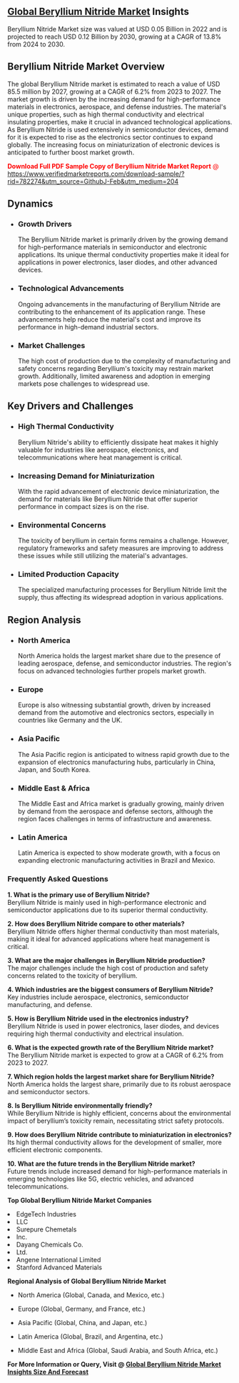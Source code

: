 <h2><a href="https://www.verifiedmarketreports.com/download-sample/?rid=782274&amp;utm_source=GithubJ&amp;utm_medium=204" target="_blank">Global Beryllium Nitride Market</a> Insights</h2><p>Beryllium Nitride Market size was valued at USD 0.05 Billion in 2022 and is projected to reach USD 0.12 Billion by 2030, growing at a CAGR of 13.8% from 2024 to 2030.</p><p> <h2>Beryllium Nitride Market Overview</h2> <p>The global Beryllium Nitride market is estimated to reach a value of USD 85.5 million by 2027, growing at a CAGR of 6.2% from 2023 to 2027. The market growth is driven by the increasing demand for high-performance materials in electronics, aerospace, and defense industries. The material's unique properties, such as high thermal conductivity and electrical insulating properties, make it crucial in advanced technological applications. As Beryllium Nitride is used extensively in semiconductor devices, demand for it is expected to rise as the electronics sector continues to expand globally. The increasing focus on miniaturization of electronic devices is anticipated to further boost market growth.</p> <p><p><span class=""><span style="color: #ff0000;"><strong>Download Full PDF Sample Copy of Beryllium Nitride Market Report</strong> @ </span><a href="https://www.verifiedmarketreports.com/download-sample/?rid=782274&amp;utm_source=GithubJ-Feb&amp;utm_medium=204" target="_blank">https://www.verifiedmarketreports.com/download-sample/?rid=782274&amp;utm_source=GithubJ-Feb&amp;utm_medium=204</a></span></p></p> <h2>Dynamics</h2> <ul> <li><h3>Growth Drivers</h3> The Beryllium Nitride market is primarily driven by the growing demand for high-performance materials in semiconductor and electronic applications. Its unique thermal conductivity properties make it ideal for applications in power electronics, laser diodes, and other advanced devices.</li> <li><h3>Technological Advancements</h3> Ongoing advancements in the manufacturing of Beryllium Nitride are contributing to the enhancement of its application range. These advancements help reduce the material's cost and improve its performance in high-demand industrial sectors.</li> <li><h3>Market Challenges</h3> The high cost of production due to the complexity of manufacturing and safety concerns regarding Beryllium's toxicity may restrain market growth. Additionally, limited awareness and adoption in emerging markets pose challenges to widespread use.</li> </ul> <h2>Key Drivers and Challenges</h2> <ul> <li><h3>High Thermal Conductivity</h3> Beryllium Nitride's ability to efficiently dissipate heat makes it highly valuable for industries like aerospace, electronics, and telecommunications where heat management is critical.</li> <li><h3>Increasing Demand for Miniaturization</h3> With the rapid advancement of electronic device miniaturization, the demand for materials like Beryllium Nitride that offer superior performance in compact sizes is on the rise.</li> <li><h3>Environmental Concerns</h3> The toxicity of beryllium in certain forms remains a challenge. However, regulatory frameworks and safety measures are improving to address these issues while still utilizing the material's advantages.</li> <li><h3>Limited Production Capacity</h3> The specialized manufacturing processes for Beryllium Nitride limit the supply, thus affecting its widespread adoption in various applications.</li> </ul> <h2>Region Analysis</h2> <ul> <li><h3>North America</h3> North America holds the largest market share due to the presence of leading aerospace, defense, and semiconductor industries. The region's focus on advanced technologies further propels market growth.</li> <li><h3>Europe</h3> Europe is also witnessing substantial growth, driven by increased demand from the automotive and electronics sectors, especially in countries like Germany and the UK.</li> <li><h3>Asia Pacific</h3> The Asia Pacific region is anticipated to witness rapid growth due to the expansion of electronics manufacturing hubs, particularly in China, Japan, and South Korea.</li> <li><h3>Middle East & Africa</h3> The Middle East and Africa market is gradually growing, mainly driven by demand from the aerospace and defense sectors, although the region faces challenges in terms of infrastructure and awareness.</li> <li><h3>Latin America</h3> Latin America is expected to show moderate growth, with a focus on expanding electronic manufacturing activities in Brazil and Mexico.</li> </ul> <h3>Frequently Asked Questions</h3> <p><strong>1. What is the primary use of Beryllium Nitride?</strong><br> Beryllium Nitride is mainly used in high-performance electronic and semiconductor applications due to its superior thermal conductivity.</p> <p><strong>2. How does Beryllium Nitride compare to other materials?</strong><br> Beryllium Nitride offers higher thermal conductivity than most materials, making it ideal for advanced applications where heat management is critical.</p> <p><strong>3. What are the major challenges in Beryllium Nitride production?</strong><br> The major challenges include the high cost of production and safety concerns related to the toxicity of beryllium.</p> <p><strong>4. Which industries are the biggest consumers of Beryllium Nitride?</strong><br> Key industries include aerospace, electronics, semiconductor manufacturing, and defense.</p> <p><strong>5. How is Beryllium Nitride used in the electronics industry?</strong><br> Beryllium Nitride is used in power electronics, laser diodes, and devices requiring high thermal conductivity and electrical insulation.</p> <p><strong>6. What is the expected growth rate of the Beryllium Nitride market?</strong><br> The Beryllium Nitride market is expected to grow at a CAGR of 6.2% from 2023 to 2027.</p> <p><strong>7. Which region holds the largest market share for Beryllium Nitride?</strong><br> North America holds the largest share, primarily due to its robust aerospace and semiconductor sectors.</p> <p><strong>8. Is Beryllium Nitride environmentally friendly?</strong><br> While Beryllium Nitride is highly efficient, concerns about the environmental impact of beryllium’s toxicity remain, necessitating strict safety protocols.</p> <p><strong>9. How does Beryllium Nitride contribute to miniaturization in electronics?</strong><br> Its high thermal conductivity allows for the development of smaller, more efficient electronic components.</p> <p><strong>10. What are the future trends in the Beryllium Nitride market?</strong><br> Future trends include increased demand for high-performance materials in emerging technologies like 5G, electric vehicles, and advanced telecommunications.</p> </p><p><strong>Top Global Beryllium Nitride Market Companies</strong></p><div data-test-id=""><p><li>EdgeTech Industries</li><li>LLC</li><li> Surepure Chemetals</li><li>Inc.</li><li> Dayang Chemicals Co.</li><li>Ltd.</li><li> Angene International Limited</li><li> Stanford Advanced Materials</li></p><div><strong>Regional Analysis of&nbsp;Global Beryllium Nitride Market</strong></div><ul><li dir="ltr"><p dir="ltr">North America&nbsp;(Global, Canada, and Mexico, etc.)</p></li><li dir="ltr"><p dir="ltr">Europe (Global, Germany, and France, etc.)</p></li><li dir="ltr"><p dir="ltr">Asia Pacific&nbsp;(Global, China, and Japan, etc.)</p></li><li dir="ltr"><p dir="ltr">Latin America&nbsp;(Global, Brazil, and Argentina, etc.)</p></li><li dir="ltr">Middle East and Africa&nbsp;(Global, Saudi Arabia, and South Africa, etc.)</li></ul><p><strong>For More Information or Query, Visit @&nbsp;</strong><strong><a href="https://www.verifiedmarketreports.com/product/beryllium-nitride-market/?utm_source=GithubJ&amp;utm_medium=204" target="_blank">Global Beryllium Nitride Market Insights Size And Forecast</a></strong></p></div>
